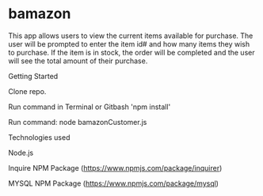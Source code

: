 # bamazon

This app allows users to view the current items available for purchase. The user will be prompted to enter the item id# and how many items they wish to purchase. If the item is in stock, the order will be completed and the user will see the total amount of their purchase.

Getting Started

Clone repo.

Run command in Terminal or Gitbash 'npm install'

Run command: node bamazonCustomer.js


Technologies used

Node.js

Inquire NPM Package (https://www.npmjs.com/package/inquirer)

MYSQL NPM Package (https://www.npmjs.com/package/mysql)
